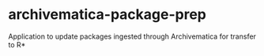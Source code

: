 # archivematica-package-prep
Application to update packages ingested through Archivematica for transfer to R*
